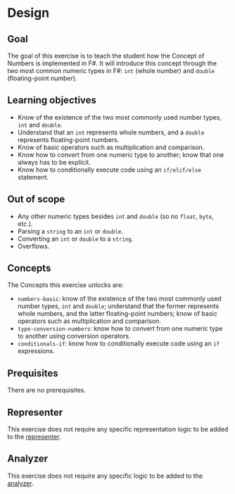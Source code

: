 # Design

## Goal

The goal of this exercise is to teach the student how the Concept of Numbers is implemented in F#. It will introduce this concept through the two most common numeric types in F#: `int` (whole number) and `double` (floating-point number).

## Learning objectives

- Know of the existence of the two most commonly used number types, `int` and `double`.
- Understand that an `int` represents whole numbers, and a `double` represents floating-point numbers.
- Know of basic operators such as multiplication and comparison.
- Know how to convert from one numeric type to another; know that one always has to be explicit.
- Know how to conditionally execute code using an `if/elif/else` statement.

## Out of scope

- Any other numeric types besides `int` and `double` (so no `float`, `byte`, etc.).
- Parsing a `string` to an `int` or `double`.
- Converting an `int` or `double` to a `string`.
- Overflows.

## Concepts

The Concepts this exercise unlocks are:

- `numbers-basic`: know of the existence of the two most commonly used number types, `int` and `double`; understand that the former represents whole numbers, and the latter floating-point numbers; know of basic operators such as multiplication and comparison.
- `type-conversion-numbers`: know how to convert from one numeric type to another using conversion operators.
- `conditionals-if`: know how to conditionally execute code using an `if` expressions.

## Prequisites

There are no prerequisites.

## Representer

This exercise does not require any specific representation logic to be added to the [representer][representer].

## Analyzer

This exercise does not require any specific logic to be added to the [analyzer][analyzer].

[analyzer]: https://github.com/exercism/fsharp-analyzer
[representer]: https://github.com/exercism/fsharp-representer
